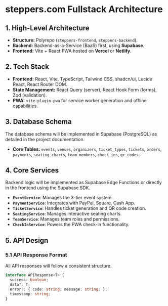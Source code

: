 # **steppers.com Fullstack Architecture**

## **1. High-Level Architecture**

* **Structure:** Polyrepo (`steppers-frontend`, `steppers-backend`).
* **Backend:** Backend-as-a-Service (BaaS) first, using **Supabase**.
* **Frontend:** Vite + React PWA hosted on **Vercel** or **Netlify**.

## **2. Tech Stack**
* **Frontend:** React, Vite, TypeScript, Tailwind CSS, shadcn/ui, Lucide React, React Router DOM.
* **State Management:** React Query (server), React Hook Form (forms), Zod (validation).
* **PWA:** `vite-plugin-pwa` for service worker generation and offline capabilities.

## **3. Database Schema**

The database schema will be implemented in Supabase (PostgreSQL) as detailed in the project documentation.
* **Core Tables:** `events`, `venues`, `organizers`, `ticket_types`, `tickets`, `orders`, `payments`, `seating_charts`, `team_members`, `check_ins`, `qr_codes`.

## **4. Core Services**
Backend logic will be implemented as Supabase Edge Functions or directly in the frontend using the Supabase SDK.
* **`EventService`**: Manages the 3-tier event system.
* **`PaymentService`**: Integrates with PayPal, Square, Cash App.
* **`TicketService`**: Handles ticket generation and QR code creation.
* **`SeatingService`**: Manages interactive seating charts.
* **`TeamService`**: Manages team roles and permissions.
* **`CheckInService`**: Powers the PWA check-in functionality.

## **5. API Design**

### **5.1 API Response Format**

All API responses will follow a consistent structure.

```typescript
interface APIResponse<T> {
  success: boolean;
  data?: T;
  error?: { code: string; message: string; };
  timestamp: string;
}
```